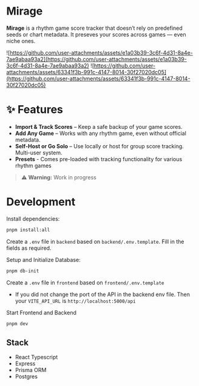 # Mirage

**Mirage** is a rhythm game score tracker that doesn’t rely on predefined seeds or chart metadata. It preseves your scores across games — even niche ones.

![https://github.com/user-attachments/assets/e1a03b39-3c6f-4d31-8a4e-7ae9abaa93a2](https://github.com/user-attachments/assets/e1a03b39-3c6f-4d31-8a4e-7ae9abaa93a2)
![https://github.com/user-attachments/assets/63341f3b-991c-4147-8014-30f27020dc05](https://github.com/user-attachments/assets/63341f3b-991c-4147-8014-30f27020dc05)

# ✨ Features
- **Import & Track Scores** – Keep a safe backup of your game scores.
- **Add Any Game** – Works with any rhythm game, even without official metadata.
- **Self-Host or Go Solo** – Use locally or host for group score tracking. Multi-user system.
- **Presets** - Comes pre-loaded with tracking functionality for various rhythm games

> ⚠️ **Warning:** Work in progress

# Development
Install dependencies:
```bash
pnpm install:all
```

Create a `.env` file in `backend` based on `backend/.env.template`. Fill in the fields as required.

Setup and Initialize Database:
```bash
pnpm db-init
```

Create a `.env` file in `frontend` based on `frontend/.env.template`
- If you did not change the port of the API in the backend env file. Then your `VITE_API_URL` is `http://localhost:5000/api`

Start Frontend and Backend
```bash
pnpm dev
```

## Stack
- React Typescript
- Express
- Prisma ORM
- Postgres
